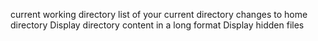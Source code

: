 current working directory
list of your current directory
changes to home directory
Display directory content in a long format
Display hidden files
